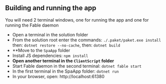## Building and running the app

You will need 2 terminal windows, one for running the app and one for running the Fable daemon

* Open a terminal in the solution folder
* From the solution root enter the commands: `./.paket/paket.exe install` then: `dotnet restore --no-cache`, then: `dotnet build`
* **Move to the `SpaApp` folder
* Install JS dependencies: `npm install`
* **Open another terminal in the `ClientScript` folder**
* Start Fable daemon in the second terminal: `dotnet fable start`
* In the first terminal in the SpaApp folder: `dotnet run`
* In your browser, open: http://localhost:61380
